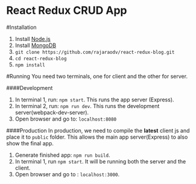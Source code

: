 # React Redux CRUD App

#Installation
1. Install <a href="https://nodejs.org" target="_blank">Node.js</a> 
2. Install <a target="_blank" href="https://docs.mongodb.org/manual/tutorial/install-mongodb-on-os-x/#install-mongodb-community-edition-with-homebrew">MongoDB</a>
3. `git clone https://github.com/rajaraodv/react-redux-blog.git`
4. `cd react-redux-blog`
5. `npm install`


#Running
You need two terminals, one for client and the other for server.

####Development
1. In terminal 1, run: `npm start`. This runs the app server (Express). 
2. In terminal 2, run: `npm run dev`. This runs the development server(webpack-dev-server).
3. Open browser and go to: `localhost:8080`

####Production
In production, we need to compile the **latest** client js and place it to `public` folder. This allows the main app server(Express) to also show the final app.

1. Generate finished app: `npm run build`.
2. In terminal 1, run `npm start`. It will be running both the server and the client.
3. Open browser and go to : `localhost:3000`.




